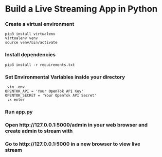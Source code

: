 # Build a Live Streaming App in Python

<h3>Create a virtual environment </h3>
<code>pip3 install virtualenv </code> <br>
<code>virtualenv venv</code> <br>
<code>source venv/bin/activate</code>

<h3>Install dependencies </h3>
<code>pip3 install -r requirements.txt</code>

<h3>Set Environmental Variables inside your directory</h3>
<code> vim .env </code> <br>
<code>OPENTOK_API = 'Your OpenTok API Key' </code><br>
<code>OPENTOK_SECRET = 'Your OpenTok API Secret'</code><br>
<code> :x enter </code> <br>
</code>

<h3>Run app.py </h3>

<h3>Open http://127.0.0.1:5000/admin in your web browser and create admin to stream with</h3>
<h3>Go to http://127.0.0.1:5000 in a new browser to view live stream</h3>

